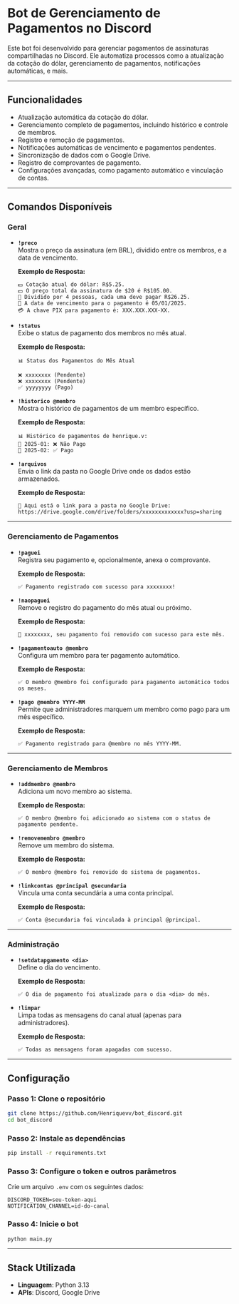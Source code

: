 # Bot de Gerenciamento de Pagamentos no Discord

Este bot foi desenvolvido para gerenciar pagamentos de assinaturas compartilhadas no Discord. Ele automatiza processos como a atualização da cotação do dólar, gerenciamento de pagamentos, notificações automáticas, e mais.

---

## Funcionalidades

- Atualização automática da cotação do dólar.
- Gerenciamento completo de pagamentos, incluindo histórico e controle de membros.
- Registro e remoção de pagamentos.
- Notificações automáticas de vencimento e pagamentos pendentes.
- Sincronização de dados com o Google Drive.
- Registro de comprovantes de pagamento.
- Configurações avançadas, como pagamento automático e vinculação de contas.

---

## Comandos Disponíveis

### Geral

- **`!preco`**  
  Mostra o preço da assinatura (em BRL), dividido entre os membros, e a data de vencimento.
  
  **Exemplo de Resposta:**
  ```
  💵 Cotação atual do dólar: R$5.25.
  💵 O preço total da assinatura de $20 é R$105.00.
  👥 Dividido por 4 pessoas, cada uma deve pagar R$26.25.
  📅 A data de vencimento para o pagamento é 05/01/2025.
  💳 A chave PIX para pagamento é: XXX.XXX.XXX-XX.
  ```

- **`!status`**  
  Exibe o status de pagamento dos membros no mês atual.
  
  **Exemplo de Resposta:**
  ```
  📊 Status dos Pagamentos do Mês Atual

  ❌ xxxxxxxx (Pendente)
  ❌ xxxxxxxx (Pendente)
  ✅ yyyyyyyy (Pago)
  ```

- **`!historico @membro`**  
  Mostra o histórico de pagamentos de um membro específico.
  
  **Exemplo de Resposta:**
  ```
  📊 Histórico de pagamentos de henrique.v:
  📅 2025-01: ❌ Não Pago
  📅 2025-02: ✅ Pago
  ```

- **`!arquivos`**  
  Envia o link da pasta no Google Drive onde os dados estão armazenados.
  
  **Exemplo de Resposta:**
  ```
  📂 Aqui está o link para a pasta no Google Drive: https://drive.google.com/drive/folders/xxxxxxxxxxxxx?usp=sharing
  ```

---

### Gerenciamento de Pagamentos

- **`!paguei`**  
  Registra seu pagamento e, opcionalmente, anexa o comprovante.
  
  **Exemplo de Resposta:**
  ```
  ✅ Pagamento registrado com sucesso para xxxxxxxx!
  ```

- **`!naopaguei`**  
  Remove o registro do pagamento do mês atual ou próximo.
  
  **Exemplo de Resposta:**
  ```
  🔄 xxxxxxxx, seu pagamento foi removido com sucesso para este mês.
  ```

- **`!pagamentoauto @membro`**  
  Configura um membro para ter pagamento automático.
  
  **Exemplo de Resposta:**
  ```
  ✅ O membro @membro foi configurado para pagamento automático todos os meses.
  ```

- **`!pago @membro YYYY-MM`**  
  Permite que administradores marquem um membro como pago para um mês específico.
  
  **Exemplo de Resposta:**
  ```
  ✅ Pagamento registrado para @membro no mês YYYY-MM.
  ```

---

### Gerenciamento de Membros

- **`!addmembro @membro`**  
  Adiciona um novo membro ao sistema.
  
  **Exemplo de Resposta:**
  ```
  ✅ O membro @membro foi adicionado ao sistema com o status de pagamento pendente.
  ```

- **`!removemembro @membro`**  
  Remove um membro do sistema.
  
  **Exemplo de Resposta:**
  ```
  ✅ O membro @membro foi removido do sistema de pagamentos.
  ```

- **`!linkcontas @principal @secundaria`**  
  Vincula uma conta secundária a uma conta principal.
  
  **Exemplo de Resposta:**
  ```
  ✅ Conta @secundaria foi vinculada à principal @principal.
  ```

---

### Administração

- **`!setdatapgamento <dia>`**  
  Define o dia do vencimento.
  
  **Exemplo de Resposta:**
  ```
  ✅ O dia de pagamento foi atualizado para o dia <dia> do mês.
  ```

- **`!limpar`**  
  Limpa todas as mensagens do canal atual (apenas para administradores).
  
  **Exemplo de Resposta:**
  ```
  ✅ Todas as mensagens foram apagadas com sucesso.
  ```

---

## Configuração

### Passo 1: Clone o repositório

```bash
git clone https://github.com/Henriquevv/bot_discord.git
cd bot_discord
```

### Passo 2: Instale as dependências

```bash
pip install -r requirements.txt
```

### Passo 3: Configure o token e outros parâmetros

Crie um arquivo `.env` com os seguintes dados:

```env
DISCORD_TOKEN=seu-token-aqui
NOTIFICATION_CHANNEL=id-do-canal
```

### Passo 4: Inicie o bot

```bash
python main.py
```

---

## Stack Utilizada

- **Linguagem**: Python 3.13
- **APIs**: Discord, Google Drive


